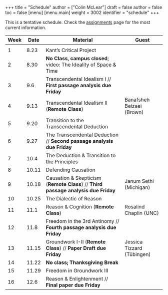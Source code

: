 +++
title = "Schedule"
author = ["Colin McLear"]
draft = false
author = false
toc = false
[menu]
  [menu.main]
    weight = 3002
    identifier = "schedule"
+++

This is a tentative schedule. Check the [assignments](http://phil871.colinmclear.net/assignments) page for the most current
information.

| Week | Date  | Material                                                                               | Guest                      |
|------|-------|----------------------------------------------------------------------------------------|----------------------------|
|      |       |                                                                                        |                            |
| 1    | 8.23  | Kant&rsquo;s Critical Project                                                          |                            |
| 2    | 8.30  | **No Class, campus closed**; video: The Ideality of Space &amp; Time                   |                            |
| 3    | 9.6   | Transcendental Idealism I // **First passage analysis due Friday**                     |                            |
| 4    | 9.13  | Transcendental Idealism II (**Remote Class**)                                          | Banafsheh Beizaei (Brown)  |
| 5    | 9.20  | Transition to the Transcendental Deduction                                             |                            |
| 6    | 9.27  | The Transcendental Deduction // **Second passage analysis due Friday**                 |                            |
| 7    | 10.4  | The Deduction &amp; Transition to the Principles                                       |                            |
| 8    | 10.11 | Defending Causation                                                                    |                            |
| 9    | 10.18 | Causation &amp; Skepticism (**Remote Class**) // **Third passage analysis due Friday** | Janum Sethi (Michigan)     |
| 10   | 10.25 | The Dialectic of Reason                                                                |                            |
| 11   | 11.1  | Reason &amp; Cognition (**Remote Class**)                                              | Rosalind Chaplin (UNC)     |
| 12   | 11.8  | Freedom in the 3rd Antinomy // **Fourth passage analysis due Friday**                  |                            |
| 13   | 11.15 | Groundwork I-II (**Remote Class**) // **Paper Draft due Friday**                       | Jessica Tizzard (Tübingen) |
| 14   | 11.22 | **No class; Thanksgiving Break**                                                       |                            |
| 15   | 11.29 | Freedom in Groundwork III                                                              |                            |
| 16   | 12.6  | Reason &amp; Enlightenment // **Final paper due Friday**                               |                            |
